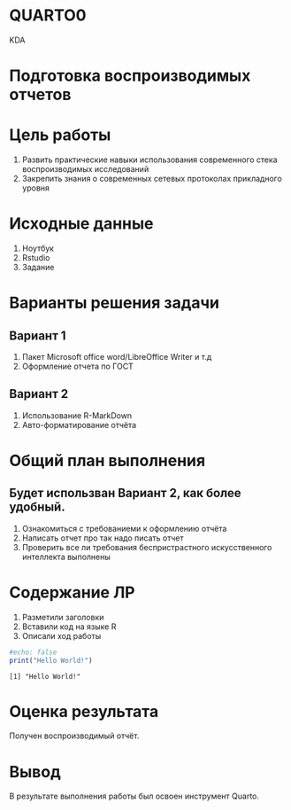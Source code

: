 # QUARTO0
KDA

# Подготовка воспроизводимых отчетов

# Цель работы

1.  Развить практические навыки использования современного стека
    воспроизводимых исследований
2.  Закрепить знания о современных сетевых протоколах прикладного уровня

# Исходные данные

1.  Ноутбук
2.  Rstudio
3.  Задание

# Варианты решения задачи

## Вариант 1

1.  Пакет Microsoft office word/LibreOffice Writer и т.д
2.  Оформление отчета по ГОСТ

## Вариант 2

1.  Использование R-MarkDown
2.  Авто-форматирование отчёта

# ️Общий план выполнения

## Будет использван Вариант 2, как более удобный.

1.  Ознакомиться с требованиеми к оформлению отчёта
2.  Написать отчет про так надо писать отчет
3.  Проверить все ли требования беспристрастного искусственного
    интеллекта выполнены

# Содержание ЛР

1.  Разметили заголовки
2.  Вставили код на языке R
3.  Описали ход работы

``` r
#echo: false
print("Hello World!")
```

    [1] "Hello World!"

# Оценка результата

Получен воспроизводимый отчёт.

# Вывод

В результате выполнения работы был освоен инструмент Quarto.

